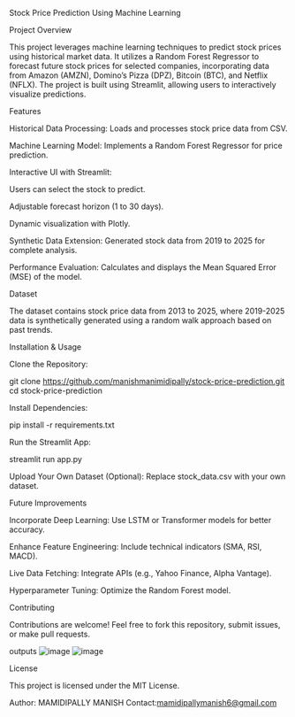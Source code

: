 Stock Price Prediction Using Machine Learning

Project Overview

This project leverages machine learning techniques to predict stock prices using historical market data. It utilizes a Random Forest Regressor to forecast future stock prices for selected companies, incorporating data from Amazon (AMZN), Domino’s Pizza (DPZ), Bitcoin (BTC), and Netflix (NFLX). The project is built using Streamlit, allowing users to interactively visualize predictions.

Features

Historical Data Processing: Loads and processes stock price data from CSV.

Machine Learning Model: Implements a Random Forest Regressor for price prediction.

Interactive UI with Streamlit:

Users can select the stock to predict.

Adjustable forecast horizon (1 to 30 days).

Dynamic visualization with Plotly.

Synthetic Data Extension: Generated stock data from 2019 to 2025 for complete analysis.

Performance Evaluation: Calculates and displays the Mean Squared Error (MSE) of the model.

Dataset

The dataset contains stock price data from 2013 to 2025, where 2019-2025 data is synthetically generated using a random walk approach based on past trends.

Installation & Usage

Clone the Repository:

git clone https://github.com/manishmanimidipally/stock-price-prediction.git
cd stock-price-prediction

Install Dependencies:

pip install -r requirements.txt

Run the Streamlit App:

streamlit run app.py

Upload Your Own Dataset (Optional): Replace stock_data.csv with your own dataset.

Future Improvements

Incorporate Deep Learning: Use LSTM or Transformer models for better accuracy.

Enhance Feature Engineering: Include technical indicators (SMA, RSI, MACD).

Live Data Fetching: Integrate APIs (e.g., Yahoo Finance, Alpha Vantage).

Hyperparameter Tuning: Optimize the Random Forest model.

Contributing

Contributions are welcome! Feel free to fork this repository, submit issues, or make pull requests.

outputs
![image](https://github.com/user-attachments/assets/ac1d160e-d67b-4b47-8155-afd7254de98c)
![image](https://github.com/user-attachments/assets/37ffce33-9be2-4893-80da-3f97b2106df0)

License

This project is licensed under the MIT License.

Author: MAMIDIPALLY MANISH
Contact:mamidipallymanish6@gmail.com

